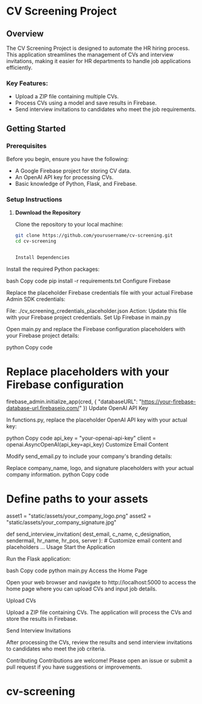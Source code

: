 # CV Screening Project

## Overview

The CV Screening Project is designed to automate the HR hiring process. This application streamlines the management of CVs and interview invitations, making it easier for HR departments to handle job applications efficiently. 

### Key Features:
- Upload a ZIP file containing multiple CVs.
- Process CVs using a model and save results in Firebase.
- Send interview invitations to candidates who meet the job requirements.

## Getting Started

### Prerequisites

Before you begin, ensure you have the following:

- A Google Firebase project for storing CV data.
- An OpenAI API key for processing CVs.
- Basic knowledge of Python, Flask, and Firebase.

### Setup Instructions

1. **Download the Repository**

   Clone the repository to your local machine:
   ```bash
   git clone https://github.com/yourusername/cv-screening.git
   cd cv-screening


   Install Dependencies

Install the required Python packages:

bash
Copy code
pip install -r requirements.txt
Configure Firebase

Replace the placeholder Firebase credentials file with your actual Firebase Admin SDK credentials:

File: ./cv_screening_credentials_placeholder.json
Action: Update this file with your Firebase project credentials.
Set Up Firebase in main.py

Open main.py and replace the Firebase configuration placeholders with your Firebase project details:

python
Copy code
# Replace placeholders with your Firebase configuration
firebase_admin.initialize_app(cred, {
    "databaseURL": "https://your-firebase-database-url.firebaseio.com/"
})
Update OpenAI API Key

In functions.py, replace the placeholder OpenAI API key with your actual key:

python
Copy code
api_key = "your-openai-api-key"
client = openai.AsyncOpenAI(api_key=api_key)
Customize Email Content

Modify send_email.py to include your company's branding details:

Replace company_name, logo, and signature placeholders with your actual company information.
python
Copy code
# Define paths to your assets
asset1 = "static/assets/your_company_logo.png"
asset2 = "static/assets/your_company_signature.jpg"

def send_interview_invitation(
    dest_email, c_name, c_designation, sendermail, hr_name, hr_pos, server
):
    # Customize email content and placeholders
    ...
Usage
Start the Application

Run the Flask application:

bash
Copy code
python main.py
Access the Home Page

Open your web browser and navigate to http://localhost:5000 to access the home page where you can upload CVs and input job details.

Upload CVs

Upload a ZIP file containing CVs. The application will process the CVs and store the results in Firebase.

Send Interview Invitations

After processing the CVs, review the results and send interview invitations to candidates who meet the job criteria.

Contributing
Contributions are welcome! Please open an issue or submit a pull request if you have suggestions or improvements.
# cv-screening
